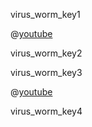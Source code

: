 virus_worm_key1


@[youtube](y8a3QoTg4VQ)

virus_worm_key2


virus_worm_key3


@[youtube](2vYfimPe9I8)

virus_worm_key4

